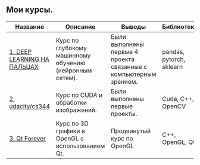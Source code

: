 ## Мои курсы.

Название | Описание | Выводы | Библиотеки 
--- | --- | --- | --- 
[1. DEEP LEARNING НА ПАЛЬЦАХ](https://github.com/Chularev/courses/tree/main/dl_on_fingers) | Курс по глубокому машинному обучению (нейронным сетям).  | Были выполнены первые 4 проекта связанные с компьютерным зрением. | pandas, pytorch, sklearn
[2. udacity/cs344](https://github.com/Chularev/courses/tree/main/cuda) | Курс по CUDA и обработки изображений.  | Были выполнены первые проекты. | Cuda, C++, OpenCV
[3. Qt Forever](https://github.com/Chularev/courses/tree/main/qt_3d_opengl) | Курс по 3D графики в OpenGL с использованием  Qt.  | Продвинутый курс по OpenGL | C++, OpenGL, Qt

